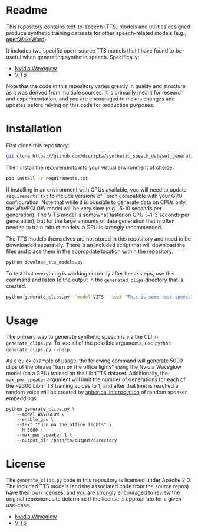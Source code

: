 # Readme

This repository contains text-to-speech (TTS) models and utilities designed produce synthetic training datasets for other speech-related models (e.g., [openWakeWord](https://github.com/dscripka/openWakeWord)).

It includes two specific open-source TTS models that I have found to be useful when generating synthetic speech. Specifically:

- [Nvidia Waveglow](https://github.com/NVIDIA/waveglow)
- [VITS](https://github.com/jaywalnut310/vits)

Note that the code in this repository varies greatly in quality and structure as it was derived from multiple sources. It is primarily meant for research and experimentation, and you are encouraged to makes changes and updates before relying on this code for production purposes.

# Installation

First clone this repository:

```bash
git clone https://github.com/dscripka/synthetic_speech_dataset_generation
```

Then install the requirements into your virtual environment of choice:

```bash
pip install -r requirements.txt
```

If installing in an environment with GPUs available, you will need to update `requirements.txt` to include versions of Torch compatible with your GPU configuration. Note that while it is possible to generate data on CPUs only, the WAVEGLOW model will be very slow (e.g., 5-10 seconds per generation). The VITS model is somewhat faster on CPU (~1-3 seconds per generation), but for the large amounts of data generation that is often needed to train robust models, a GPU is *strongly* recommended.

The TTS models themselves are not stored in this repository and need to be downloaded separately. There is an included script that will download the files and place them in the appropriate location within the repository.

```bash
python download_tts_models.py
```

To test that everything is working correctly after these steps, use this command and listen to the output in the `generated_clips` directory that is created:

```bash
python generate_clips.py --model VITS --text "This is some test speech" --N 1 --output_dir generated_clips
```

# Usage

The primary way to generate synthetic speech is via the CLI in `generate_clips.py`. To see all of the possible arguments, use `python generate_clips.py --help`.

As a quick example of usage, the following command will generate 5000 clips of the phrase "turn on the office lights" using the Nvidia Waveglow model (on a GPU) trained on the LibriTTS dataset. Additionally, the `--max_per_speaker` argument will limit the number of generations for each of the ~2300 LibriTTS training voices to 1, and after that limit is reached a random voice will be created by [spherical interpolation](https://en.wikipedia.org/wiki/Slerp) of random speaker embeddings.

```
python generate_clips.py \
    --model WAVEGLOW \
    --enable_gpu \
    --text "turn on the office lights" \
    --N 5000 \
    --max_per_speaker 1 \
    --output_dir /path/to/output/directory
```

# License

The `generate_clips.py` code in this repository is licensed under Apache 2.0. The included TTS models (and the associated code from the source repos) have their own licenses, and you are strongly encouraged to review the original repositories to determine if the license is appropriate for a given use-case.

- [Nvidia Waveglow](https://github.com/NVIDIA/waveglow)
- [VITS](https://github.com/jaywalnut310/vits)